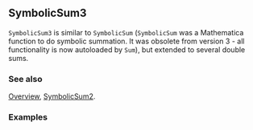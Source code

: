## SymbolicSum3

`SymbolicSum3` is similar to `SymbolicSum` (`SymbolicSum` was a Mathematica function to do symbolic summation. It was obsolete from version 3 - all functionality is now autoloaded by `Sum`), but extended to several double sums.

### See also

[Overview](Extra/FeynCalc.md), [SymbolicSum2](SymbolicSum2.md).

### Examples